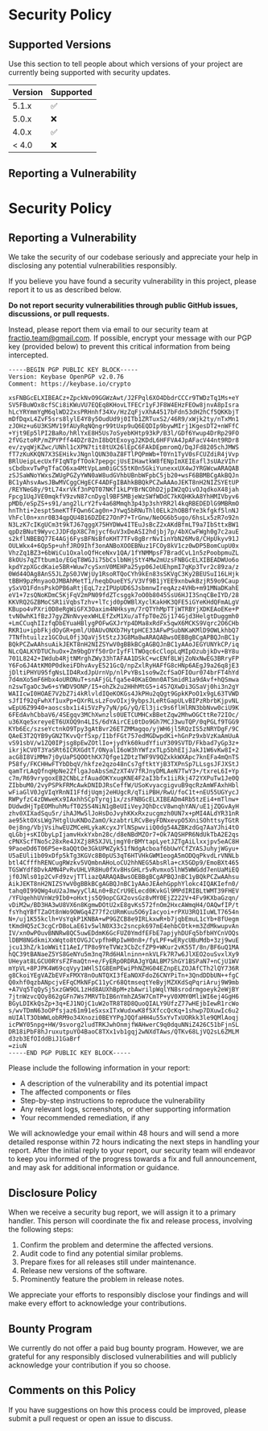 # Security Policy

## Supported Versions

Use this section to tell people about which versions of your project are
currently being supported with security updates.

| Version | Supported          |
| ------- | ------------------ |
| 5.1.x   | :white_check_mark: |
| 5.0.x   | :x:                |
| 4.0.x   | :white_check_mark: |
| < 4.0   | :x:                |

## Reporting a Vulnerability

# Security Policy

## Reporting a Vulnerability

We take the security of our codebase seriously and appreciate your help in disclosing any potential vulnerabilities responsibly.

If you believe you have found a security vulnerability in this project, please report it to us as described below.

**Do not report security vulnerabilities through public GitHub issues, discussions, or pull requests.**

Instead, please report them via email to our security team at [fractio.team@gmail.com](mailto:fractio.team@gmail.com). If possible, encrypt your message with our PGP key (provided below) to prevent this critical information from being intercepted.

```
-----BEGIN PGP PUBLIC KEY BLOCK-----
Version: Keybase OpenPGP v2.0.76
Comment: https://keybase.io/crypto

xsFNBGcELXIBEACz+ZpckNvO9GGWzAwt/J2FPql6XO4DbdrCCCr9TWDzTq1Ms+eY
SV5FBuWOx8cfSCi8iKWuVU7EQEq8KHovLTFECr1yFJF8W4EHzFEOw8jnvA8pIsra
hLcYRYmmYgM6qlWD22xsPRHnhf34Xv/HzZqFjvXhA4517bFdn53dH2hCf5QKKbjT
mDfDqxL4ZvF5srs8lylE4Y8y5OudUd9j0ITb1ZRTuxS2/46R9/xWjk2ty/nTxMn1
zJOHz+u6U3KSMV19fAUyRqNQngr99tUxp9uQ6EQDIp9bywMIrj1KgesDT2+nWFfC
+Yjt9Ep5lPI2BaRo/hRlYxE8H5Us7oSyebKHtp93kP/B3l/GDf6Ywup4DrRp29FO
2fVGztoRP/mZPYPff44DZr82nI8bQtExoygJ2KDdL6HFFVA4JpAFacV44nt9RDr8
ev/zyqWjKZwc/UNhl1cXPN7tit8tUX26lEpC6FAkDEpmromQ/DqJFd8205chJMWS
fT7zKuKKQN7X3SEHikvJNgnlQUN30aZ8FTlPQPmWb+T0Yn1TyV0sFCUZdiR4jVvp
BRlUeipLecUxfFIqNTpfTOok7pepgcjUsEIHawtkW8fENpImXEIEafl3sUAzVIhr
sCbdbxvTwPgTfaCO6xa4MtVpLam0iGCS5tK0n5GkiYunexxUX4wJYRGWcwARAQAB
zSJSaWNoYWxsZWUgPGZyYWN0aW8udGVhbUBnbWFpbC5jb20+wsF6BBMBCgAkBQJn
BC1yAhsvAwsJBwMVCggCHgECF4ADFgIBAhkBBQkPCZwAAAoJEKT8nH2NIZSYEtUP
/REYNeG8y/9tL74xrVkf3nPQT07NKf1kLPYBrNCOhD2jpIW2qOivOJqdkoX48jah
Fpcg1UqJVE0mqkfV9zvN87cnDygl9BF5MBjeWzSWfWDdC7kKQHKkA8YhHMIVbyv6
pMDb/eSpZS+s91/ang2lLrY2fv4a68Mmqh3p43p3shYRR2l4kqRBEDEDlG9MBRmO
hnThti+2espt5meKTfFQwn6Cag0n+JYwq5bRNuThl0ELk2hOBBfYe3kfgkf5lnNJ
VhFcl0n+xnr0B34qpQU4B16DZDE27OnP7+TrGnw/NeOG6b5ugo/6hsLx5zR7o92n
N3LzK7cIKgUCm3t9kTJ67qggX75HYDWw4ITEuJsBcZ2xAKdBfmLT9a7IbSttxBW1
qpDzBNut9WyvcJJDFdpX8C7mjycf6uV3xDeASI2hdjbj7p/4bXCwFWgh0g7c2auE
s2kflNBEBQ77E4AGj6FysBFNsBfoKHT7TFv8gBrrNvIinYbN26Mv8/CHpUkyv91J
OULWkx4+6Qp5p+uhfJRO9Ihf3onANBoXOOEBNuz1FCOy8kV1cz0wDP5BomCupU0x
VhzZq1BZ3+6bWiCu1OxaloQfHceNxv1QA/1fYNMMpsF7BradCvL1n5zPoobpmuZL
8kOUs7qZTtbum1o/EGqT8WGJi75bCslbNHjStY4Mw2mUzsFNBGcELXIBEADWUo6o
kpdYzpXGcdKaie5BR+Wuw7cySxnV0MEHPa25yp06JeUEhpmI7qKp3Tvr2c89za/z
0Wd44OAg8AnS5JLZpS0JVWjUy1RsoRTQoCYh9kEn83sSKVgC3Ky2BEUSuI16LHjk
tBBH9pzMnyaoOJMBAhMetT1/heqbDueEYS/V3Vf9B1jYEE9xnbwkBzjR59o9Caup
ySxVO1FdnsPskOPB6aRtjEqL7zzIPUpUD6SJsbmnwIreqAzz4VHb+m91MNaDKahE
eV1+7zsQNoKDmC5KjFqV2mPN09fdZTcsggk7oO0b8045SsU6HJI3SnqCBeIYD/28
KKVRQ2GZBMoCSR1iVqbsTzhv+lTcjd0pOWBlXyclKakHK3QFE5iGYeKHdQFmALgV
KBupo4vPXri0D8eRgWiGFX3Oaxim4NHksym/7rQTYhMpTTjWTRBYjXDKEAoEKe+P
tvN0whK1fBzJ7gyZNnNvyexWHLEfZxM1Xu/aTfpT0eZGj174Gjd3HelgtDuggmh0
+LmCCuqhIIzfqDbEYuaHBlygPOFwGXJrYp4DMa8xRdFx5qwX6MCKS9Vqrc2O6CHb
RKR1u+ipbFkjdOyGR+pml/U0AUvONXb7HytpHCE33AFwPSubNKaKMlD9OWLkhbQ7
7TNfhtuilzz1GCOuL0fj3QaVj5tStzJ3G8Ma8wARAQABwsOEBBgBCgAPBQJnBC1y
BQkPCZwAAhsuAikJEKT8nH2NIZSYwV0gBBkBCgAGBQJnBC1yAAoJEGYUNYkCP/iq
NLcQALKYDTUChuOx+Zm9bgDYf50rDrIyfFlTWOqc6cClopLqMIpOzubjkDv+BY8u
701L8242+IWdub4RjtNMrghZWy33hTAFAA1DSkC+wcENf8LWjZoNxNwEG3BRryFP
Y6Fo6J4AtKM0P0dkeiFDhvAvyE521GcQ/npZxlRyHAFfG8cHNp6AEgJ9a26q8jE3
jDltiPHYU95fgNsLID4RxdJpUrnVp/nlPvYBs1so9wZcfSaOFIOur074brFT4hYd
7d4mXo5mF6Hbx4oURONuT+snAFjGLfqa5e40KaEOmn0ATSmidR1a9dAvf+hQSmwa
n2swTgaOc3w6+sYWDV9ONP/I5+ohZk2u2HHhMtG5+i4S7QXwDi3GSaVj0hi3n2gY
WAIIcwI0HOAE7V2bZ7i4kRlvldIQeKOKGs4JkPHu2qQgt9GpkKPoO1x9gL63TVWD
sJfIf92qFwhXf1uxPp+QXrRLsLzFovOIxj9ybpsJLeRtGapULvBIPzRbrbKjpvNL
wEpU6Z9940+aoscsbx1i4i5VzPy7yN/pG/yQ/El3jic9s6flHlRN3bbNvw0ciU9K
6FEdAvhCbbaV6/4SEgqv3MChXwnzls0UETCUMHCxBBetZqw2MhwOGCttRe72IOc/
u36Xqe5xreyeET6UXOQ9n4LIS/6dYAirCEi0tDo9Gh7MCJ3wuTQP/0qPGLf9TGG9
KYb6Ec/szseYctnkO9Tpy3gAtBvr26ETZMMagqo/yjWH6jl5RQzIS5zNRYDgF/9C
QAeE3T2QYB9yGN2TKvvQrfSxp/I1bfFGt757edMGDwpdKi+hGnPz9xbVzKaAmUuA
vS91sbV/w1ZQ0IPjsg8pEwZOtlIo+jydYk60kudYfiuY309SVTD/Fkbad7yGp3z+
ikrjkCV0T3YaSRt6ICRXGdtT/ONyalI6oW3hYWfzxTLp5bhEIjJakJ1W6vKw8I+2
acG8I8ViMMm7j0yUaPSQOOthKX7Qfge1ZDtzTWF9V9QZxkkWXApc7knEFa4mQnTS
P58fy/FKCHHwFTYbDbqV/hkfze2qzo48nCs7gftktYjB3TXPnSp7LLsgsJFJXStJ
qamTrLAqQfnqHpNe2ZflgaJoAbsSmZzXT4V7fRJnyDMLAeN7TwY3+/txreL6I+Yp
c7m/R69vrygoxEB2CNbLzfAuadOKYxugKNE4F2aI3bfx1iiRkj472YXPuTw1Je0Q
ZIbbuM0/2vyPSPkFRMcAwkDNIDJRsCeffW/USoKvyacgigvuB9qcRzAmWFAxhHbl
wFiaGlV0JgVIqYRnNI1FfdjUqmj2eHUgcR/qTiiPBH/RwU/foC1t+nEU55UGYycJ
RWPyfzC4zDWweKx9IAxhhSCpTyrqj1x/zsFNBGcELXIBEADm4Rb5tzEi4+mTlnw+
DUdwdHjTpEOMhuhMufT025S4NiN1gBeUIiVeyJQhDccV8wnqhYAN/uE1jZQGvAyH
zhv0XIXadSqu5r/ihAJMw5lJoHsDoJvyhKKxRxzucgmzh0UN7x+pMI4ALdYR31nR
ae95ktOXsLWg7HtglUuKNDoZamO/kzabtrLRCvBeyFDNxevpO5XniSOhttsyTGtR
0ej8ng/VbjVsihwEUZMCeHLykaKcyxJYlNSpwviiQ0dg54AZBKzdGq7AaYJhi4tO
qLGbj+sKIObyLpIjamvHxkYxbn28c/d8eNBdMZOr7+Ok7AQSHPR6NdUkTbA2E2qs
cPNXScfTNo5c28xRe4JXZj8R5XJVLjmgY0rBMYtapLyetJZTgAiLlxxjpv5eAC8H
9PaoeDd6T06P5e+8aQQtOe3GkUPWZyk51fNdgAcboaf6bUwYCfZYASJuhyjWGyu+
U5aEUli1b09xDfp5kTg3KGVc8B0pUS3qT6HTVHkGWM1eogA5mODQqPkvdLrVNNLb
btl4CfffhRENCugRWzkv5VQmbnAHoLoCU2hhNEG5AbsRla+cX5GDp9/EmoBXt465
TGSWYdf8DvkAMN4PvRvUHLVR8Hu0fXv8HsGHLr5vRvmxo5lhW5WWGdd7enUaMiEQ
jf0JNls01p2CvFd9zvjTTliazQARAQABwsOEBBgBCgAPBQJnBC1yBQkPCZwAAhsu
AikJEKT8nH2NIZSYwV0gBBkBCgAGBQJnBC1yAAoJEAehGpphYlokc4IQAKIefn0/
tahq0I99QWg4uU2aJmwyyClALn0+BzCrU9ELecd0KvkGl9MPdIRIBLtWMT39FHEV
/YFUqehhUVnWz9Ib0+oHxtjs5Q9opCGX2ovsGz8vMY0EjZ222V+4Fv9KXbaGzqn/
vDiM2w/BD3HA3wU8VX6n8KgmwDOtU2xE8gvKs572fnOm2HxcAWmqH4/OAQwfIP/t
fsYhqYBfTZaOt8nWo9OWGq4Z77f2cURmKuu5O6yIacyoi+rPXU3RQ1IuWLT7654n
N+/uj1K55kclh+VsYqkP1KNBA+wP9GZCB8e9IRLkxwR+b7jqbEmuL1cYb+8fUegm
tKmdHQ5zC3cgCrDBoLaE61v5wlN0X33c2sncpk697mE4ehbCOtk+m3ZdMkwupvAn
IV/xn0wPOuvBNNRw8QC5uwEDdmK6GcFUZ0YmdfEFbE7apjyhDUFq5bfbHYCnVOQs
lDBM8NGdkmiXxWqto8tOVGJCvpfhHRpIwH0n8+/fyLPF+wERycUBuMdb+3zj9wuE
jcu13hZ/k1oWWitI1AeI/TP8o9YeTVWz3CbZcfZP9+WKur2vK55T/8n/BF6uQ1MA
hQC39tBANaeZ5YS8GeNYu5m3nq7Rd6HAlninn+nkVLFk7R7w6JlXEO2ouSvxlXy9
UHeyat8LGCU0RYsFZFmaQtn+e/FyERpORDRAJgYQALBM7ShGY1BSPaN7+nCjU1WV
mYpVL+8PJPK4W69cqVyy1WHlSIG8EmPEwiPhNZHG04EZnpELZOJAfCTh2lQY736R
g8CkoiYEgVAZbEVFxFMXY8nOuNTQXI3fEaNOXFdoZ6CNYPiTn+3QndDDbUN++fgC
Q0xhf0qzbANpcjvEFqCMkNFpC11yCr68QtmseqtYeByjMZXKdSqPqriAruj9W9mb
+A7Vq5TqQySj5xzGW9OL1zHd8AUXhBpM+zbAwrilpWqlYN8srodrmgoeyk2eWjBY
7jtnWzvcQOy862gGFn7Ws7MRVTbIB6nYmhZA5W7CmTP+yV0XMY0MliWI6ej4GgH6
BGyLDIKkQsZp+3q+EJ1NOjC1uW2oTR8T8D8QuoQIALY9UfzZ77wHEjbIewR1rcWo
s/wvTDmN63oOPfsjaz61m91eSxsxITxWudxwK8f5XfccQcKq+1shwp7DXuwIc6u2
mUIAlT3ObWWLobRM9o34Xnozi0BEYYPgJQQfaHH4u55xYvTxUORkk3le9QMlAoqj
icPWY05npg+HW/9svorg2ludTRKJwhOnmjfWAHwerC9q0dquNNiZ426C51bFjnSL
DR18iPbF8hJruxutpuYO4BaoC8TXx1vb1gqj2wNXdTAws/QTKv68LjVQ2sL6ZMLM
d3zb3EfOIddBiJ1GaBrf
=ziuN
-----END PGP PUBLIC KEY BLOCK-----
```

Please include the following information in your report:

- A description of the vulnerability and its potential impact
- The affected components or files
- Step-by-step instructions to reproduce the vulnerability
- Any relevant logs, screenshots, or other supporting information
- Your recommended remediation, if any

We will acknowledge your email within 48 hours and will send a more detailed response within 72 hours indicating the next steps in handling your report. After the initial reply to your report, our security team will endeavor to keep you informed of the progress towards a fix and full announcement, and may ask for additional information or guidance.

## Disclosure Policy

When we receive a security bug report, we will assign it to a primary handler. This person will coordinate the fix and release process, involving the following steps:

1. Confirm the problem and determine the affected versions.
2. Audit code to find any potential similar problems.
3. Prepare fixes for all releases still under maintenance.
4. Release new versions of the software.
5. Prominently feature the problem in release notes.

We appreciate your efforts to responsibly disclose your findings and will make every effort to acknowledge your contributions.

## Bounty Program

We currently do not offer a paid bug bounty program. However, we are grateful for any responsibly disclosed vulnerabilities and will publicly acknowledge your contribution if you so choose.

## Comments on this Policy

If you have suggestions on how this process could be improved, please submit a pull request or open an issue to discuss.
